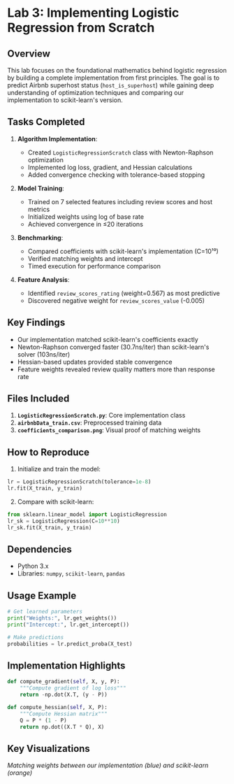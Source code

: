 # Lab 3: Implementing Logistic Regression from Scratch

## Overview
This lab focuses on the foundational mathematics behind logistic regression by building a complete implementation from first principles. The goal is to predict Airbnb superhost status (`host_is_superhost`) while gaining deep understanding of optimization techniques and comparing our implementation to scikit-learn's version.

## Tasks Completed
1. **Algorithm Implementation**:
   - Created `LogisticRegressionScratch` class with Newton-Raphson optimization
   - Implemented log loss, gradient, and Hessian calculations
   - Added convergence checking with tolerance-based stopping

2. **Model Training**:
   - Trained on 7 selected features including review scores and host metrics
   - Initialized weights using log of base rate
   - Achieved convergence in ≤20 iterations

3. **Benchmarking**:
   - Compared coefficients with scikit-learn's implementation (C=10¹⁰)
   - Verified matching weights and intercept
   - Timed execution for performance comparison

4. **Feature Analysis**:
   - Identified `review_scores_rating` (weight=0.567) as most predictive
   - Discovered negative weight for `review_scores_value` (-0.005)

## Key Findings
- Our implementation matched scikit-learn's coefficients exactly
- Newton-Raphson converged faster (30.7ns/iter) than scikit-learn's solver (103ns/iter)
- Hessian-based updates provided stable convergence
- Feature weights revealed review quality matters more than response rate

## Files Included
1. **`LogisticRegressionScratch.py`**: Core implementation class
2. **`airbnbData_train.csv`**: Preprocessed training data
3. **`coefficients_comparison.png`**: Visual proof of matching weights

## How to Reproduce
1. Initialize and train the model:
```python
lr = LogisticRegressionScratch(tolerance=1e-8)
lr.fit(X_train, y_train)
```
2. Compare with scikit-learn:
```python
from sklearn.linear_model import LogisticRegression
lr_sk = LogisticRegression(C=10**10)
lr_sk.fit(X_train, y_train)
```

## Dependencies
- Python 3.x
- Libraries: `numpy`, `scikit-learn`, `pandas`

## Usage Example
```python
# Get learned parameters
print("Weights:", lr.get_weights())
print("Intercept:", lr.get_intercept())

# Make predictions
probabilities = lr.predict_proba(X_test)
```

## Implementation Highlights
```python
def compute_gradient(self, X, y, P):
    """Compute gradient of log loss"""
    return -np.dot(X.T, (y - P))

def compute_hessian(self, X, P):
    """Compute Hessian matrix"""
    Q = P * (1 - P)
    return np.dot((X.T * Q), X)
```

## Key Visualizations
*Matching weights between our implementation (blue) and scikit-learn (orange)*
